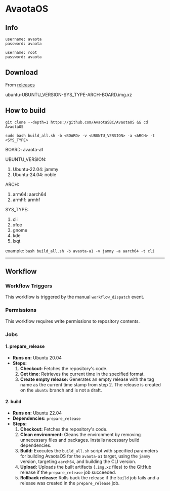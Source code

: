 # AvaotaOS

## Info

```
username: avaota
password: avaota

username: root
password: avaota
```

## Download

From [releases](https://github.com/AvaotaSBC/AvaotaOS/releases)

ubuntu-UBUNTU_VERSION-SYS_TYPE-ARCH-BOARD.img.xz

## How to build

```
git clone --depth=1 https://github.com/AvaotaSBC/AvaotaOS && cd AvaotaOS

sudo bash build_all.sh -b <BOARD> -v <UBUNTU_VERSION> -a <ARCH> -t <SYS_TYPE>
```

BOARD: avaota-a1

UBUNTU_VERSION:
1.  Ubuntu-22.04: jammy
2.  Ubuntu-24.04: noble

ARCH:
1.  arm64: aarch64
2.  armhf: armhf

SYS_TYPE:
1.  cli
2.  xfce
3.  gnome
4.  kde
5.  lxqt

example: `bash build_all.sh -b avaota-a1 -v jammy -a aarch64 -t cli`

----
## Workflow
### Workflow Triggers

This workflow is triggered by the manual `workflow_dispatch` event.

### Permissions

This workflow requires write permissions to repository contents.

### Jobs

#### 1. prepare_release

- **Runs on:** Ubuntu 20.04
- **Steps:**
  1. **Checkout:** Fetches the repository's code.
  2. **Get time:** Retrieves the current time in the specified format.
  3. **Create empty release:** Generates an empty release with the tag name as the current time stamp from step 2. The release is created on the `ubuntu` branch and is not a draft.

#### 2. build

- **Runs on:** Ubuntu 22.04
- **Dependencies:** `prepare_release`
- **Steps:**
  1. **Checkout:** Fetches the repository's code.
  2. **Clean environment:** Cleans the environment by removing unnecessary files and packages. Installs necessary build dependencies.
  3. **Build:** Executes the `build_all.sh` script with specified parameters for building AvaotaOS for the `avaota-a1` target, using the `jammy` version, targeting `aarch64`, and building the CLI version.
  4. **Upload:** Uploads the built artifacts (`.img.xz` files) to the GitHub release if the `prepare_release` job succeeded.
  5. **Rollback release:** Rolls back the release if the `build` job fails and a release was created in the `prepare_release` job.
